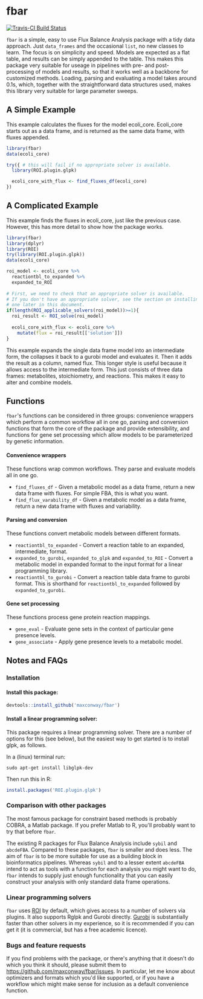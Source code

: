 
<!-- README.md is generated from README.Rmd. Please edit that file -->
fbar
====

[![Travis-CI Build Status](https://travis-ci.org/NA/NA.svg?branch=master)](https://travis-ci.org/NA/NA)

`fbar` is a simple, easy to use Flux Balance Analysis package with a tidy data approach. Just `data_frames` and the occasional `list`, no new classes to learn. The focus is on simplicity and speed. Models are expected as a flat table, and results can be simply appended to the table. This makes this package very suitable for useage in pipelines with pre- and post- processing of models and results, so that it works well as a backbone for customized methods. Loading, parsing and evaluating a model takes around 0.1s, which, together with the straightforward data structures used, makes this library very suitable for large parameter sweeps.

A Simple Example
----------------

This example calculates the fluxes for the model ecoli\_core. Ecoli\_core starts out as a data frame, and is returned as the same data frame, with fluxes appended.

``` r
library(fbar)
data(ecoli_core)

try({ # this will fail if no appropriate solver is available.
  library(ROI.plugin.glpk)

  ecoli_core_with_flux <- find_fluxes_df(ecoli_core)
})
```

A Complicated Example
---------------------

This example finds the fluxes in ecoli\_core, just like the previous case. However, this has more detail to show how the package works.

``` r
library(fbar)
library(dplyr)
library(ROI)
try(library(ROI.plugin.glpk))
data(ecoli_core)

roi_model <- ecoli_core %>%
  reactiontbl_to_expanded %>%
  expanded_to_ROI
  
# First, we need to check that an appropriate solver is available.
# If you don't have an appropriate solver, see the section on installing 
# one later in this document.
if(length(ROI_applicable_solvers(roi_model))>=1){
  roi_result <- ROI_solve(roi_model)
  
  ecoli_core_with_flux <- ecoli_core %>%
    mutate(flux = roi_result[['solution']])
}
```

This example expands the single data frame model into an intermediate form, the collapses it back to a gurobi model and evaluates it. Then it adds the result as a column, named flux. This longer style is useful because it allows access to the intermediate form. This just consists of three data frames: metabolites, stoichiometry, and reactions. This makes it easy to alter and combine models.

Functions
---------

`fbar`'s functions can be considered in three groups: convenience wrappers which perform a common workflow all in one go, parsing and conversion functions that form the core of the package and provide extensibility, and functions for gene set processing which allow models to be parameterized by genetic information.

#### Convenience wrappers

These functions wrap common workflows. They parse and evaluate models all in one go.

-   `find_fluxes_df` - Given a metabolic model as a data frame, return a new data frame with fluxes. For simple FBA, this is what you want.
-   `find_flux_varability_df` - Given a metabolic model as a data frame, return a new data frame with fluxes and variability.

#### Parsing and conversion

These functions convert metabolic models between different formats.

-   `reactiontbl_to_expanded` - Convert a reaction table to an expanded, intermediate, format.
-   `expanded_to_gurobi`, `expanded_to_glpk` and `expanded_to_ROI` - Convert a metabolic model in expanded format to the input format for a linear programming library.
-   `reactiontbl_to_gurobi` - Convert a reaction table data frame to gurobi format. This is shorthand for `reactiontbl_to_expanded` followed by `expanded_to_gurobi`.

#### Gene set processing

These functions process gene protein reaction mappings.

-   `gene_eval` - Evaluate gene sets in the context of particular gene presence levels.
-   `gene_associate` - Apply gene presence levels to a metabolic model.

Notes and FAQs
--------------

### Installation

#### Install this package:

``` r
devtools::install_github('maxconway/fbar')
```

#### Install a linear programming solver:

This package requires a linear programming solver. There are a number of options for this (see below), but the easiest way to get started is to install glpk, as follows.

In a (linux) terminal run:

    sudo apt-get install libglpk-dev

Then run this in R:

``` r
install.packages('ROI.plugin.glpk')
```

### Comparison with other packages

The most famous package for constraint based methods is probably COBRA, a Matlab package. If you prefer Matlab to R, you'll probably want to try that before `fbar`.

The existing R packages for Flux Balance Analysis include `sybil` and `abcdeFBA`. Compared to these packages, `fbar` is smaller and does less. The aim of `fbar` is to be more suitable for use as a building block in bioinformatics pipelines. Whereas `sybil` and to a lesser extent `abcdeFBA` intend to act as tools with a function for each analysis you might want to do, `fbar` intends to supply just enough functionality that you can easily construct your analysis with only standard data frame operations.

### Linear programming solvers

`fbar` uses [ROI](https://CRAN.R-project.org/package=ROI) by default, which gives access to a number of solvers via plugins. It also supports Rglpk and Gurobi directly. [Gurobi](http://www.gurobi.com) is substantially faster than other solvers in my experience, so it is recommended if you can get it (it is commercial, but has a free academic licence).

### Bugs and feature requests

If you find problems with the package, or there's anything that it doesn't do which you think it should, please submit them to <https://github.com/maxconway/fbar/issues>. In particular, let me know about optimizers and formats which you'd like supported, or if you have a workflow which might make sense for inclusion as a default convenience function.
